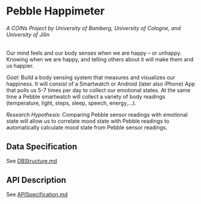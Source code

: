# Pebble Happimeter
###### A COINs Project by University of Bamberg, University of Cologne, and University of Jilin

Our mind feels and our body senses when we are happy – or unhappy. Knowing when we are happy, and telling others about it will make them and us happier.

*Goal*: Build a body sensing system that measures and visualizes our happiness. It will consist of a Smartwatch or Android (later also iPhone) App that polls us 5-7 times per day to collect our emotional states. At the same time a Pebble smartwatch will collect a variety of body readings (temperature, light, steps, sleep, speech, energy,…).

*Research Hypothesis*: Comparing Pebble sensor readings with emotional state will allow us to correlate mood state with Pebble readings to automatically calculate mood state from Pebble sensor readings.

## Data Specification
See [DBStructure.md](DBStructure.md)

## API Description
See [APISpecification.md](APISpecification.md)

